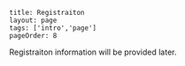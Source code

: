 ```
title: Registraiton
layout: page
tags: ['intro','page']
pageOrder: 8
```

Registraiton information will be provided later.